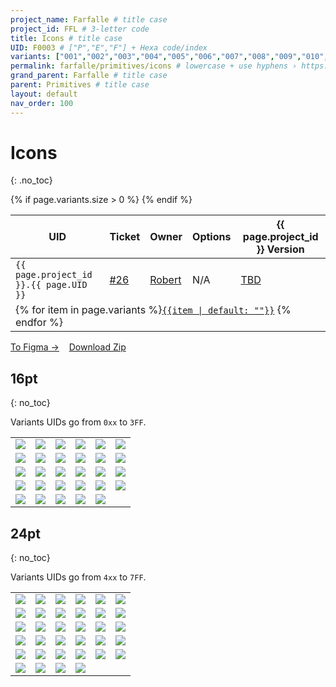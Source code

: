 ```yaml
---
project_name: Farfalle # title case
project_id: FFL # 3-letter code
title: Icons # title case
UID: F0003 # ["P","E","F"] + Hexa code/index
variants: ["001","002","003","004","005","006","007","008","009","010","011","012","013","014","015","016","017","018","019","020","021","022","023","024","025","026","027","028","029","401","402","403","404","405","406","407","408","409","410","411","412","413","414","415","416","417","418","419","420","421","422","423","424","425","426","427","428","429","430","431","432","433","434"] # all variants index
permalink: farfalle/primitives/icons # lowercase + use hyphens › https://tinyurl.com/27kmc4rb
grand_parent: Farfalle # title case
parent: Primitives # title case
layout: default
nav_order: 100
---
```


# Icons
{: .no_toc}

<table class="headTopBorder">
  <!-- <caption>my caption</caption> -->
  <thead>
    <tr>
      <th>UID</th>
      <th>Ticket</th>
      <th>Owner</th>
      <th>Options</th>
      <th>{{ page.project_id }} Version</th>
    </tr>
  </thead>
  <tbody>
    <tr>
      <td><code>{{ page.project_id }}.{{ page.UID }}</code></td>
      <td><a href="https://github.com/yummly/pasta/issues/26">&#35;26</a></td>
      <td><a href="https://github.com/robert-ANML">Robert</a></td>
      <td>N/A</td>
      <td><a href="https://github.com/yummly/pasta/releases">TBD</a></td>
    </tr>
    {% if page.variants.size > 0 %}
    <tr>
      <td colspan="5" class="pageHeaderVariantsRow">
        {% for item in page.variants %}<a href="#{{ page.UID }}-{{item}}"><code>{{item | default: ""}}</code></a> {% endfor %}
      </td>
    </tr>
    {% endif %}
  </tbody>
</table>


<a href="https://www.figma.com/file/le9hbXPWmA55qUA7a7otgH/?node-id=1932%3A89439" class="btn iconed figmaBadge">To Figma →</a> &nbsp;&nbsp; <a href="{{site.baseurl}}/assets/projects/{{page.project_id}}/assets/YPL.FFL.icons-220330.zip" class="btn iconed downloadBadge">Download Zip</a>

<!-- - TOC
{:toc} -->

## 16pt
{: no_toc}

Variants UIDs go from `0xx` to `3FF`.

<table class="tableOfIcons">
  <!-- <caption>my caption</caption> -->
  <!-- <thead>
    <tr>
      <th>Column</th>
      <th>Column</th>
      <th>Column</th>
      <th>Column</th>
      <th>Column</th>
      <th>Column</th>
      <th>Column</th>
      <th>Column</th>
      <th>Column</th>
      <th>Column</th>
    </tr>
  </thead> -->
  <tbody>
    <tr>
      <td id="F0003-001"><span data-toolclip='YPL.FFL.F0003-001'><img src="{{site.baseurl}}/assets/projects/{{page.project_id}}/images/icons/stripped/YPL.FFL.F0003-001.svg"></span></td>
      <td id="F0003-002"><span data-toolclip='YPL.FFL.F0003-002'><img src="{{site.baseurl}}/assets/projects/{{page.project_id}}/images/icons/stripped/YPL.FFL.F0003-002.svg"></span></td>
      <td id="F0003-003"><span data-toolclip='YPL.FFL.F0003-003'><img src="{{site.baseurl}}/assets/projects/{{page.project_id}}/images/icons/stripped/YPL.FFL.F0003-003.svg"></span></td>
      <td id="F0003-004"><span data-toolclip='YPL.FFL.F0003-004'><img src="{{site.baseurl}}/assets/projects/{{page.project_id}}/images/icons/stripped/YPL.FFL.F0003-004.svg"></span></td>
      <td id="F0003-005"><span data-toolclip='YPL.FFL.F0003-005'><img src="{{site.baseurl}}/assets/projects/{{page.project_id}}/images/icons/stripped/YPL.FFL.F0003-006.svg"></span></td>
      <td id="F0003-006"><span data-toolclip='YPL.FFL.F0003-007'><img src="{{site.baseurl}}/assets/projects/{{page.project_id}}/images/icons/stripped/YPL.FFL.F0003-007.svg"></span></td>
    </tr>
    <tr>
      <td id="F0003-007"><span data-toolclip='YPL.FFL.F0003-007'><img src="{{site.baseurl}}/assets/projects/{{page.project_id}}/images/icons/stripped/YPL.FFL.F0003-007.svg"></span></td>
      <td id="F0003-008"><span data-toolclip='YPL.FFL.F0003-008'><img src="{{site.baseurl}}/assets/projects/{{page.project_id}}/images/icons/stripped/YPL.FFL.F0003-008.svg"></span></td>
      <td id="F0003-009"><span data-toolclip='YPL.FFL.F0003-009'><img src="{{site.baseurl}}/assets/projects/{{page.project_id}}/images/icons/stripped/YPL.FFL.F0003-009.svg"></span></td>
      <td id="F0003-010"><span data-toolclip='YPL.FFL.F0003-010'><img src="{{site.baseurl}}/assets/projects/{{page.project_id}}/images/icons/stripped/YPL.FFL.F0003-010.svg"></span></td>
      <td id="F0003-011"><span data-toolclip='YPL.FFL.F0003-011'><img src="{{site.baseurl}}/assets/projects/{{page.project_id}}/images/icons/stripped/YPL.FFL.F0003-011.svg"></span></td>
      <td id="F0003-012"><span data-toolclip='YPL.FFL.F0003-012'><img src="{{site.baseurl}}/assets/projects/{{page.project_id}}/images/icons/stripped/YPL.FFL.F0003-012.svg"></span></td>
    </tr>
    <tr>
      <td id="F0003-013"><span data-toolclip='YPL.FFL.F0003-013'><img src="{{site.baseurl}}/assets/projects/{{page.project_id}}/images/icons/stripped/YPL.FFL.F0003-013.svg"></span></td>
      <td id="F0003-014"><span data-toolclip='YPL.FFL.F0003-014'><img src="{{site.baseurl}}/assets/projects/{{page.project_id}}/images/icons/stripped/YPL.FFL.F0003-014.svg"></span></td>
      <td id="F0003-015"><span data-toolclip='YPL.FFL.F0003-015'><img src="{{site.baseurl}}/assets/projects/{{page.project_id}}/images/icons/stripped/YPL.FFL.F0003-015.svg"></span></td>
      <td id="F0003-016"><span data-toolclip='YPL.FFL.F0003-016'><img src="{{site.baseurl}}/assets/projects/{{page.project_id}}/images/icons/stripped/YPL.FFL.F0003-016.svg"></span></td>
      <td id="F0003-017"><span data-toolclip='YPL.FFL.F0003-017'><img src="{{site.baseurl}}/assets/projects/{{page.project_id}}/images/icons/stripped/YPL.FFL.F0003-017.svg"></span></td>
      <td id="F0003-018"><span data-toolclip='YPL.FFL.F0003-018'><img src="{{site.baseurl}}/assets/projects/{{page.project_id}}/images/icons/stripped/YPL.FFL.F0003-018.svg"></span></td>
    </tr>
    <tr>
      <td id="F0003-019"><span data-toolclip='YPL.FFL.F0003-019'><img src="{{site.baseurl}}/assets/projects/{{page.project_id}}/images/icons/stripped/YPL.FFL.F0003-019.svg"></span></td>
      <td id="F0003-020"><span data-toolclip='YPL.FFL.F0003-020'><img src="{{site.baseurl}}/assets/projects/{{page.project_id}}/images/icons/stripped/YPL.FFL.F0003-020.svg"></span></td>
      <td id="F0003-021"><span data-toolclip='YPL.FFL.F0003-021'><img src="{{site.baseurl}}/assets/projects/{{page.project_id}}/images/icons/stripped/YPL.FFL.F0003-021.svg"></span></td>
      <td id="F0003-022"><span data-toolclip='YPL.FFL.F0003-022'><img src="{{site.baseurl}}/assets/projects/{{page.project_id}}/images/icons/stripped/YPL.FFL.F0003-022.svg"></span></td>
      <td id="F0003-023"><span data-toolclip='YPL.FFL.F0003-023'><img src="{{site.baseurl}}/assets/projects/{{page.project_id}}/images/icons/stripped/YPL.FFL.F0003-023.svg"></span></td>
      <td id="F0003-024"><span data-toolclip='YPL.FFL.F0003-024'><img src="{{site.baseurl}}/assets/projects/{{page.project_id}}/images/icons/stripped/YPL.FFL.F0003-024.svg"></span></td>
    </tr>
    <tr>
      <td id="F0003-025"><span data-toolclip='YPL.FFL.F0003-025'><img src="{{site.baseurl}}/assets/projects/{{page.project_id}}/images/icons/stripped/YPL.FFL.F0003-025.svg"></span></td>
      <td id="F0003-026"><span data-toolclip='YPL.FFL.F0003-026'><img src="{{site.baseurl}}/assets/projects/{{page.project_id}}/images/icons/stripped/YPL.FFL.F0003-026.svg"></span></td>
      <td id="F0003-027"><span data-toolclip='YPL.FFL.F0003-027'><img src="{{site.baseurl}}/assets/projects/{{page.project_id}}/images/icons/stripped/YPL.FFL.F0003-027.svg"></span></td>
      <td id="F0003-028"><span data-toolclip='YPL.FFL.F0003-028'><img src="{{site.baseurl}}/assets/projects/{{page.project_id}}/images/icons/stripped/YPL.FFL.F0003-028.svg"></span></td>
      <td id="F0003-029"><span data-toolclip='YPL.FFL.F0003-029'><img src="{{site.baseurl}}/assets/projects/{{page.project_id}}/images/icons/stripped/YPL.FFL.F0003-029.svg"></span></td>
      <td id="F0003-xxx"></td>
    </tr>
  </tbody>
</table>

## 24pt
{: no_toc}

Variants UIDs go from `4xx` to `7FF`.


<table class="tableOfIcons">
  <tbody>
    <tr>
      <td id="F0003-401"><span data-toolclip='YPL.FFL.F0003-401'><img src="{{site.baseurl}}/assets/projects/{{page.project_id}}/images/icons/stripped/YPL.FFL.F0003-401.svg"></span></td>
      <td id="F0003-402"><span data-toolclip='YPL.FFL.F0003-402'><img src="{{site.baseurl}}/assets/projects/{{page.project_id}}/images/icons/stripped/YPL.FFL.F0003-402.svg"></span></td>
      <td id="F0003-403"><span data-toolclip='YPL.FFL.F0003-403'><img src="{{site.baseurl}}/assets/projects/{{page.project_id}}/images/icons/stripped/YPL.FFL.F0003-403.svg"></span></td>
      <td id="F0003-404"><span data-toolclip='YPL.FFL.F0003-404'><img src="{{site.baseurl}}/assets/projects/{{page.project_id}}/images/icons/stripped/YPL.FFL.F0003-404.svg"></span></td>
      <td id="F0003-405"><span data-toolclip='YPL.FFL.F0003-405'><img src="{{site.baseurl}}/assets/projects/{{page.project_id}}/images/icons/stripped/YPL.FFL.F0003-405.svg"></span></td>
      <td id="F0003-406"><span data-toolclip='YPL.FFL.F0003-406'><img src="{{site.baseurl}}/assets/projects/{{page.project_id}}/images/icons/stripped/YPL.FFL.F0003-406.svg"></span></td>
    </tr>
    <tr>
      <td id="F0003-407"><span data-toolclip='YPL.FFL.F0003-407'><img src="{{site.baseurl}}/assets/projects/{{page.project_id}}/images/icons/stripped/YPL.FFL.F0003-407.svg"></span></td>
      <td id="F0003-408"><span data-toolclip='YPL.FFL.F0003-408'><img src="{{site.baseurl}}/assets/projects/{{page.project_id}}/images/icons/stripped/YPL.FFL.F0003-408.svg"></span></td>
      <td id="F0003-409"><span data-toolclip='YPL.FFL.F0003-409'><img src="{{site.baseurl}}/assets/projects/{{page.project_id}}/images/icons/stripped/YPL.FFL.F0003-409.svg"></span></td>
      <td id="F0003-410"><span data-toolclip='YPL.FFL.F0003-410'><img src="{{site.baseurl}}/assets/projects/{{page.project_id}}/images/icons/stripped/YPL.FFL.F0003-410.svg"></span></td>
      <td id="F0003-411"><span data-toolclip='YPL.FFL.F0003-411'><img src="{{site.baseurl}}/assets/projects/{{page.project_id}}/images/icons/stripped/YPL.FFL.F0003-411.svg"></span></td>
      <td id="F0003-412"><span data-toolclip='YPL.FFL.F0003-412'><img src="{{site.baseurl}}/assets/projects/{{page.project_id}}/images/icons/stripped/YPL.FFL.F0003-412.svg"></span></td>
    </tr>
    <tr>
      <td id="F0003-413"><span data-toolclip='YPL.FFL.F0003-413'><img src="{{site.baseurl}}/assets/projects/{{page.project_id}}/images/icons/stripped/YPL.FFL.F0003-413.svg"></span></td>
      <td id="F0003-414"><span data-toolclip='YPL.FFL.F0003-414'><img src="{{site.baseurl}}/assets/projects/{{page.project_id}}/images/icons/stripped/YPL.FFL.F0003-414.svg"></span></td>
      <td id="F0003-415"><span data-toolclip='YPL.FFL.F0003-415'><img src="{{site.baseurl}}/assets/projects/{{page.project_id}}/images/icons/stripped/YPL.FFL.F0003-415.svg"></span></td>
      <td id="F0003-416"><span data-toolclip='YPL.FFL.F0003-416'><img src="{{site.baseurl}}/assets/projects/{{page.project_id}}/images/icons/stripped/YPL.FFL.F0003-416.svg"></span></td>
      <td id="F0003-417"><span data-toolclip='YPL.FFL.F0003-417'><img src="{{site.baseurl}}/assets/projects/{{page.project_id}}/images/icons/stripped/YPL.FFL.F0003-417.svg"></span></td>
      <td id="F0003-418"><span data-toolclip='YPL.FFL.F0003-418'><img src="{{site.baseurl}}/assets/projects/{{page.project_id}}/images/icons/stripped/YPL.FFL.F0003-418.svg"></span></td>
    </tr>
    <tr>
      <td id="F0003-419"><span data-toolclip='YPL.FFL.F0003-419'><img src="{{site.baseurl}}/assets/projects/{{page.project_id}}/images/icons/stripped/YPL.FFL.F0003-419.svg"></span></td>
      <td id="F0003-420"><span data-toolclip='YPL.FFL.F0003-420'><img src="{{site.baseurl}}/assets/projects/{{page.project_id}}/images/icons/stripped/YPL.FFL.F0003-420.svg"></span></td>
      <td id="F0003-421"><span data-toolclip='YPL.FFL.F0003-421'><img src="{{site.baseurl}}/assets/projects/{{page.project_id}}/images/icons/stripped/YPL.FFL.F0003-421.svg"></span></td>
      <td id="F0003-422"><span data-toolclip='YPL.FFL.F0003-422'><img src="{{site.baseurl}}/assets/projects/{{page.project_id}}/images/icons/stripped/YPL.FFL.F0003-422.svg"></span></td>
      <td id="F0003-423"><span data-toolclip='YPL.FFL.F0003-423'><img src="{{site.baseurl}}/assets/projects/{{page.project_id}}/images/icons/stripped/YPL.FFL.F0003-423.svg"></span></td>
      <td id="F0003-424"><span data-toolclip='YPL.FFL.F0003-424'><img src="{{site.baseurl}}/assets/projects/{{page.project_id}}/images/icons/stripped/YPL.FFL.F0003-424.svg"></span></td>
    </tr>
    <tr>
      <td id="F0003-425"><span data-toolclip='YPL.FFL.F0003-425'><img src="{{site.baseurl}}/assets/projects/{{page.project_id}}/images/icons/stripped/YPL.FFL.F0003-425.svg"></span></td>
      <td id="F0003-426"><span data-toolclip='YPL.FFL.F0003-426'><img src="{{site.baseurl}}/assets/projects/{{page.project_id}}/images/icons/stripped/YPL.FFL.F0003-426.svg"></span></td>
      <td id="F0003-427"><span data-toolclip='YPL.FFL.F0003-427'><img src="{{site.baseurl}}/assets/projects/{{page.project_id}}/images/icons/stripped/YPL.FFL.F0003-427.svg"></span></td>
      <td id="F0003-428"><span data-toolclip='YPL.FFL.F0003-428'><img src="{{site.baseurl}}/assets/projects/{{page.project_id}}/images/icons/stripped/YPL.FFL.F0003-428.svg"></span></td>
      <td id="F0003-429"><span data-toolclip='YPL.FFL.F0003-429'><img src="{{site.baseurl}}/assets/projects/{{page.project_id}}/images/icons/stripped/YPL.FFL.F0003-429.svg"></span></td>
      <td id="F0003-430"><span data-toolclip='YPL.FFL.F0003-430'><img src="{{site.baseurl}}/assets/projects/{{page.project_id}}/images/icons/stripped/YPL.FFL.F0003-430.svg"></span></td>
    </tr>
    <tr>
      <td id="F0003-431"><span data-toolclip='YPL.FFL.F0003-431'><img src="{{site.baseurl}}/assets/projects/{{page.project_id}}/images/icons/stripped/YPL.FFL.F0003-431.svg"></span></td>
      <td id="F0003-432"><span data-toolclip='YPL.FFL.F0003-432'><img src="{{site.baseurl}}/assets/projects/{{page.project_id}}/images/icons/stripped/YPL.FFL.F0003-432.svg"></span></td>
      <td id="F0003-433"><span data-toolclip='YPL.FFL.F0003-433'><img src="{{site.baseurl}}/assets/projects/{{page.project_id}}/images/icons/stripped/YPL.FFL.F0003-433.svg"></span></td>
      <td id="F0003-434"><span data-toolclip='YPL.FFL.F0003-434'><img src="{{site.baseurl}}/assets/projects/{{page.project_id}}/images/icons/stripped/YPL.FFL.F0003-434.svg"></span></td>
      <td id="F0003-xxx"></td>
      <td id="F0003-xxx"></td>
    </tr>

  </tbody>
</table>
